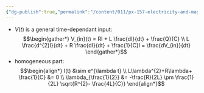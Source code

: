 ```yaml
---
{"dg-publish":true,"permalink":"/content/011/px-157-electricity-and-magnetism/px-157-e-ac-circuits/px-157-e4d-solving-as-an-ode/","noteIcon":"1","created":"2025-08-27T13:14:00.180+01:00","updated":"2024-11-26T20:11:28.000+00:00"}
---
```


- $V(t)$ is a general time-dependant input:
$$\begin{gather*}
	V_{in}(t) = RI + L \frac{dI}{dt} + \frac{Q}{C} \\
	L \frac{d^{2}I}{dt} + R \frac{dI}{dt} + \frac{1}{C}I = \frac{dV_{in}}{dt}
\end{gather*}$$
- homogeneous part:
$$\begin{align*}
	I(t) &\sim e^{\lambda t} \\
	 L\lambda^{2}+R\lambda+ \frac{1}{C} &= 0 \\
		 \lambda_{\frac{1}{2}} &= -\frac{R}{2L} \pm \frac{1}{2L} \sqrt{R^{2}- \frac{4L}{C}}
\end{align*}$$
